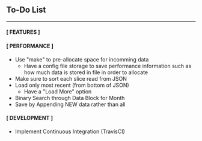 ## To-Do List
---

#### [ FEATURES ]

#### [ PERFORMANCE ]
- Use "make" to pre-allocate space for incomming data
    - Have a config file storage to save performance information
       such as how much data is stored in file in order to allocate
- Make sure to sort each slice read from JSON
- Load only most recent (from bottom of JSON)
    - Have a "Load More" option
- Binary Search through Data Block for Month
- Save by Appending NEW data rather than all

#### [ DEVELOPMENT ]
- Implement Continuous Integration (TravisCI)
